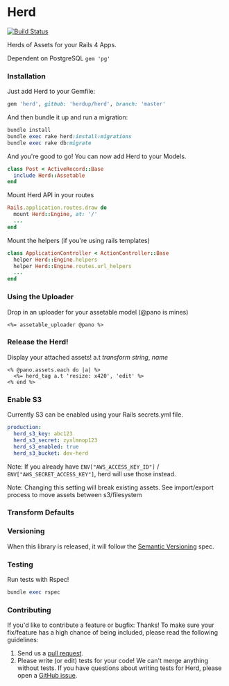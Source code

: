 # Herd
[![Build Status](https://travis-ci.org/herdupio/herd.svg)](https://travis-ci.org/herdupio/herd)

Herds of Assets for your Rails 4 Apps.

Dependent on PostgreSQL `gem 'pg'`

### Installation

Just add Herd to your Gemfile:

```ruby
gem 'herd', github: 'herdup/herd', branch: 'master'
```

And then bundle it up and run a migration:

```ruby
bundle install
bundle exec rake herd:install:migrations
bundle exec rake db:migrate
```

And you're good to go!  You can now add Herd to your Models.

```ruby
class Post < ActiveRecord::Base
  include Herd::Assetable
end
```

Mount Herd API in your routes

```ruby
Rails.application.routes.draw do
  mount Herd::Engine, at: '/'
  ...
end
```

Mount the helpers (if you're using rails templates)

```ruby
class ApplicationController < ActionController::Base
  helper Herd::Engine.helpers
  helper Herd::Engine.routes.url_helpers
  ...
end
```

### Using the Uploader

Drop in an uploader for your assetable model (@pano is mines)


```erb
<%= assetable_uploader @pano %>

```

### Release the Herd!

Display your attached assets! a.t *transform string*, *name*

```erb
<% @pano.assets.each do |a| %>
  <%= herd_tag a.t 'resize: x420', 'edit' %>
<% end %>
```


### Enable S3

Currently S3 can be enabled using your Rails secrets.yml file. 

```yml
production:
  herd_s3_key: abc123
  herd_s3_secret: zyxlmnop123
  herd_s3_enabled: true
  herd_s3_bucket: dev-herd
```

Note: If you already have `ENV["AWS_ACCESS_KEY_ID"]` / `ENV["AWS_SECRET_ACCESS_KEY"]`, herd will use those instead.

Note: Changing this setting will break existing assets. See import/export process to move assets between s3/filesystem

### Transform Defaults



### Versioning

When this library is released, it will follow the [Semantic Versioning](http://semver.org/) spec.

### Testing
Run tests with Rspec!

```ruby
bundle exec rspec
```

### Contributing

If you'd like to contribute a feature or bugfix: Thanks! To make sure your
fix/feature has a high chance of being included, please read the following
guidelines:

1. Send us a [pull request](https://github.com/herdupio/herd/compare/).
2. Please write (or edit) tests for your code!  We can't merge anything without tests. If you have questions
   about writing tests for Herd, please open a
   [GitHub issue](https://github.com/herdupio/herd/issues/new).